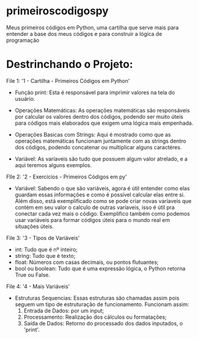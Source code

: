 # primeiroscodigospy
Meus primeiros códigos em Python, uma cartilha que serve mais para entender a base dos meus códigos e para construir a lógica de programação

# Destrinchando o Projeto:

File 1: '1 - Cartilha - Primeiros Códigos em Python'
  - Função print: 
    Esta é responsável para imprimir valores na tela do usuário.
    
  - Operações Matemáticas: 
    As operações matemáticas são responsáveis por calcular os valores dentro dos códigos, podendo ser muito úteis para códigos mais elaborados que exigem uma lógica mais empenhada.

  - Operações Basicas com Strings: 
    Aqui é mostrado como que as operações matemáticas funcionam juntamente com as strings dentro dos códigos, podendo concatenar ou multiplicar alguns caractéres.

  - Variável: 
    As varíaveis são tudo que possuem algum valor atrelado, e a aqui teremos alguns exemplos.

FIle 2: '2 - Exercícios - Primeiros Códigos em py'
  - Variável:
    Sabendo o que são variáveis, agora é útil entender como elas guardam essas informações e como é possível calcular elas entre si.
    Além disso, está exemplificado como se pode criar novas varíaveis que contém em seu valor o calculo de outras varíaveis, isso é útil pra conectar cada vez mais o código.
    Exemplifico também como podemos usar variáveis para formar códigos úteis para o mundo real em situações úteis.

File 3: '3 - Tipos de Variáveis'
  - int: 
    Tudo que é nº inteiro;
  - string: 
    Tudo que é texto;
  - float: 
    Números com casas decimais, ou pontos flutuantes;
  - bool ou boolean: 
    Tudo que é uma expressão lógica, o Python retorna True ou False.

File 4: '4 - Mais Variáveis'
  - Estruturas Sequencias:
    Essas estruturas são chamadas assim pois seguem um tipo de estruturação de funcionamento. Funcionam assim:
    1. Entrada de Dados: por um input;
    2. Processamento: Realização dos cálculos ou formatações;
    3. Saída de Dados: Retorno do processado dos dados inputados, o 'print'.
